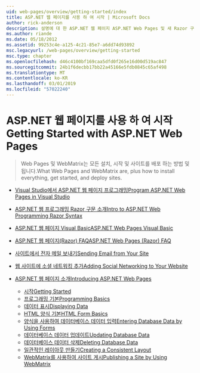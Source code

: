 ```yaml
---
uid: web-pages/overview/getting-started/index
title: ASP.NET 웹 페이지를 사용 하 여 시작 | Microsoft Docs
author: rick-anderson
description: 설명에 대 한 ASP.NET 웹 페이지 ASP.NET Web Pages 및 새 Razor 구문을 HTML t를 사용 하 여 서버 코드를 결합 하 여 빠르고 쉬우며 간단한 방법을 제공 하는 중...
ms.author: riande
ms.date: 05/18/2012
ms.assetid: 99253c4e-a125-4c21-85e7-a6dd74d93892
msc.legacyurl: /web-pages/overview/getting-started
msc.type: chapter
ms.openlocfilehash: d46c4100bf169caa5dfd0f265e16d00d519ac847
ms.sourcegitcommit: 24b1f6decbb17bb22a45166e5fdb0845c65af498
ms.translationtype: MT
ms.contentlocale: ko-KR
ms.lasthandoff: 03/01/2019
ms.locfileid: "57022240"
---
```

<a name="getting-started-with-aspnet-web-pages"></a><span data-ttu-id="925b1-103">ASP.NET 웹 페이지를 사용 하 여 시작</span><span class="sxs-lookup"><span data-stu-id="925b1-103">Getting Started with ASP.NET Web Pages</span></span>
====================
> <span data-ttu-id="925b1-104">Web Pages 및 WebMatrix는 모든 설치, 시작 및 사이트를 배포 하는 방법 및 됩니다.</span><span class="sxs-lookup"><span data-stu-id="925b1-104">What Web Pages and WebMatrix are, plus how to install everything, get started, and deploy sites.</span></span>


- [<span data-ttu-id="925b1-105">Visual Studio에서 ASP.NET 웹 페이지 프로그래밍</span><span class="sxs-lookup"><span data-stu-id="925b1-105">Program ASP.NET Web Pages in Visual Studio</span></span>](program-asp-net-web-pages-in-visual-studio.md)
- [<span data-ttu-id="925b1-106">ASP.NET 웹 프로그래밍 Razor 구문 소개</span><span class="sxs-lookup"><span data-stu-id="925b1-106">Intro to ASP.NET Web Programming Razor Syntax</span></span>](introducing-razor-syntax-c.md)
- [<span data-ttu-id="925b1-107">ASP.NET 웹 페이지 Visual Basic</span><span class="sxs-lookup"><span data-stu-id="925b1-107">ASP.NET Web Pages Visual Basic</span></span>](introducing-razor-syntax-vb.md)
- [<span data-ttu-id="925b1-108">ASP.NET 웹 페이지(Razor) FAQ</span><span class="sxs-lookup"><span data-stu-id="925b1-108">ASP.NET Web Pages (Razor) FAQ</span></span>](aspnet-web-pages-razor-faq.md)
- [<span data-ttu-id="925b1-109">사이트에서 전자 메일 보내기</span><span class="sxs-lookup"><span data-stu-id="925b1-109">Sending Email from Your Site</span></span>](11-adding-email-to-your-web-site.md)
- [<span data-ttu-id="925b1-110">웹 사이트에 소셜 네트워킹 추가</span><span class="sxs-lookup"><span data-stu-id="925b1-110">Adding Social Networking to Your Website</span></span>](13-adding-social-networking-to-your-web-site.md)
- [<span data-ttu-id="925b1-111">ASP.NET 웹 페이지 소개</span><span class="sxs-lookup"><span data-stu-id="925b1-111">Introducing ASP.NET Web Pages</span></span>](introducing-aspnet-web-pages-2/index.md)

    - [<span data-ttu-id="925b1-112">시작</span><span class="sxs-lookup"><span data-stu-id="925b1-112">Getting Started</span></span>](introducing-aspnet-web-pages-2/getting-started.md)
    - [<span data-ttu-id="925b1-113">프로그래밍 기본</span><span class="sxs-lookup"><span data-stu-id="925b1-113">Programming Basics</span></span>](introducing-aspnet-web-pages-2/intro-to-web-pages-programming.md)
    - [<span data-ttu-id="925b1-114">데이터 표시</span><span class="sxs-lookup"><span data-stu-id="925b1-114">Displaying Data</span></span>](introducing-aspnet-web-pages-2/displaying-data.md)
    - [<span data-ttu-id="925b1-115">HTML 양식 기본</span><span class="sxs-lookup"><span data-stu-id="925b1-115">HTML Form Basics</span></span>](introducing-aspnet-web-pages-2/form-basics.md)
    - [<span data-ttu-id="925b1-116">양식을 사용하여 데이터베이스 데이터 입력</span><span class="sxs-lookup"><span data-stu-id="925b1-116">Entering Database Data by Using Forms</span></span>](introducing-aspnet-web-pages-2/entering-data.md)
    - [<span data-ttu-id="925b1-117">데이터베이스 데이터 업데이트</span><span class="sxs-lookup"><span data-stu-id="925b1-117">Updating Database Data</span></span>](introducing-aspnet-web-pages-2/updating-data.md)
    - [<span data-ttu-id="925b1-118">데이터베이스 데이터 삭제</span><span class="sxs-lookup"><span data-stu-id="925b1-118">Deleting Database Data</span></span>](introducing-aspnet-web-pages-2/deleting-data.md)
    - [<span data-ttu-id="925b1-119">일관적인 레이아웃 만들기</span><span class="sxs-lookup"><span data-stu-id="925b1-119">Creating a Consistent Layout</span></span>](introducing-aspnet-web-pages-2/layouts.md)
    - [<span data-ttu-id="925b1-120">WebMatrix를 사용하여 사이트 게시</span><span class="sxs-lookup"><span data-stu-id="925b1-120">Publishing a Site by Using WebMatrix</span></span>](introducing-aspnet-web-pages-2/publishing.md)
